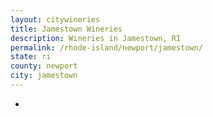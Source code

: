 ```yaml
---
layout: citywineries
title: Jamestown Wineries
description: Wineries in Jamestown, RI
permalink: /rhode-island/newport/jamestown/
state: ri
county: newport
city: jamestown
---
```

-
